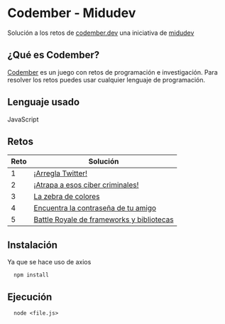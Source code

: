 
# Codember - Midudev

Solución a los retos de [codember.dev](https://codember.dev/) una iniciativa de [midudev](https://github.com/midudev)

## ¿Qué es Codember?
[Codember](https://codember.dev/) es un juego con retos de programación e investigación. Para resolver los retos puedes usar cualquier lenguaje de programación.

## Lenguaje usado
JavaScript 

## Retos
| Reto | Solución |
| --- | --- |
| 1 | [¡Arregla Twitter!](/challenge01/) |
| 2 | [¡Atrapa a esos ciber criminales!](/challenge02/) |
| 3 | [La zebra de colores](/challenge03/) |
| 4 | [Encuentra la contraseña de tu amigo](/challenge04/) |
| 5 | [Battle Royale de frameworks y bibliotecas](/challenge05/) |


## Instalación
Ya que se hace uso de axios

```
  npm install 
```
    
## Ejecución

```
  node <file.js> 
```